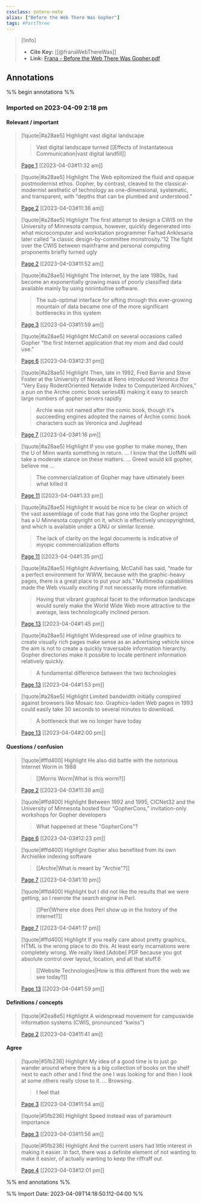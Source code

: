```yaml
---
cssclass: zotero-note
alias: ["Before the Web There Was Gopher"]
tags: #PartThree
---
```


> [!info]
> - **Cite Key:** [[@franaWebThereWas]]
> - **Link:** [Frana - Before the Web There Was Gopher.pdf](file://C:\Users\willc\Zotero\storage\QK6Q2F5H\Frana%20-%20Before%20the%20Web%20There%20Was%20Gopher.pdf)

## Annotations
%% begin annotations %%
### Imported on 2023-04-09 2:18 pm

#### Relevant / important

> [!quote|#a28ae5] Highlight
> vast digital landscape
>
>> Vast digital landscape turned [[Effects of Instantateous Communication|vast digital landfill]]
>
> [Page 1](zotero://open-pdf/library/items/QK6Q2F5H?page=1) [[2023-04-03#11:32 am]]

> [!quote|#a28ae5] Highlight
> The Web epitomized the fluid and opaque postmodernist ethos. Gopher, by contrast, cleaved to the classical-modernist aesthetic of technology as one-dimensional, systematic, and transparent, with “depths that can be plumbed and understood.”
>
> [Page 2](zotero://open-pdf/library/items/QK6Q2F5H?page=2) [[2023-04-03#11:36 am]]

> [!quote|#a28ae5] Highlight
> The first attempt to design a CWIS on the University of Minnesota campus, however, quickly degenerated into what microcomputer and workstation programmer Farhad Anklesaria later called “a classic design-by-committee monstrosity.”12 The fight over the CWIS between mainframe and personal computing proponents briefly turned ugly
>
> [Page 2](zotero://open-pdf/library/items/QK6Q2F5H?page=2) [[2023-04-03#11:52 am]]

> [!quote|#a28ae5] Highlight
> The Internet, by the late 1980s, had become an exponentially growing mass of poorly classified data available mainly by using nonintuitive software.
>
>> The sub-optimal interface for sifting through this ever-growing mountain of data became one of the more significant bottlenecks in this system
>
> [Page 3](zotero://open-pdf/library/items/QK6Q2F5H?page=3) [[2023-04-03#11:59 am]]

> [!quote|#a28ae5] Highlight
> McCahill on several occasions called Gopher “the first Internet application that my mom and dad could use.”
>
> [Page 6](zotero://open-pdf/library/items/QK6Q2F5H?page=6) [[2023-04-03#12:31 pm]]

> [!quote|#a28ae5] Highlight
> Then, late in 1992, Fred Barrie and Steve Foster at the University of Nevada at Reno introduced Veronica (for “Very Easy RodentOriented Netwide Index to Computerized Archives,” a pun on the Archie comic book series48) making it easy to search large numbers of gopher servers rapidly
>
>> Archie was not named after the comic book, though it's succeeding engines adopted the names of Archie comic book characters such as Veronica and JugHead
>
> [Page 7](zotero://open-pdf/library/items/QK6Q2F5H?page=7) [[2023-04-03#1:16 pm]]

> [!quote|#a28ae5] Highlight
> If you use gopher to make money, then the U of Minn wants something in return. ... I know that the UofMN will take a moderate stance on these matters. ... Greed would kill gopher, believe me ...
>
>> The commercialization of Gopher may have ultimately been what killed it
>
> [Page 11](zotero://open-pdf/library/items/QK6Q2F5H?page=11) [[2023-04-04#1:33 pm]]

> [!quote|#a28ae5] Highlight
> It would be nice to be clear on which of the vast assemblage of code that has gone into the Gopher project has a U Minnesota copyright on it, which is effectively uncopyrighted, and which is available under a GNU or similar license.
>
>> The lack of clarity on the legal documents is indicative of myopic commercialization efforts
>
> [Page 11](zotero://open-pdf/library/items/QK6Q2F5H?page=11) [[2023-04-04#1:35 pm]]

> [!quote|#a28ae5] Highlight
> Advertising, McCahill has said, “made for a perfect environment for WWW, because with the graphic-heavy pages, there is a great place to put your ads.” Multimedia capabilities made the Web visually exciting if not necessarily more informative.
>
>> Having that vibrant graphical facet to the information landscape would surely make the World Wide Web more attractive to the average, less technologically inclined person.
>
> [Page 13](zotero://open-pdf/library/items/QK6Q2F5H?page=13) [[2023-04-04#1:45 pm]]

> [!quote|#a28ae5] Highlight
> Widespread use of inline graphics to create visually rich pages make sense as an advertising vehicle since the aim is not to create a quickly traversable information hierarchy. Gopher directories make it possible to locate pertinent information relatively quickly.
>
>> A fundamental difference between the two technologies
>
> [Page 13](zotero://open-pdf/library/items/QK6Q2F5H?page=13) [[2023-04-04#1:53 pm]]

> [!quote|#a28ae5] Highlight
> Limited bandwidth initially conspired against browsers like Mosaic too. Graphics-laden Web pages in 1993 could easily take 30 seconds to several minutes to download.
>
>> A bottleneck that we no longer have today
>
> [Page 13](zotero://open-pdf/library/items/QK6Q2F5H?page=13) [[2023-04-04#2:00 pm]]

#### Questions / confusion

> [!quote|#ffd400] Highlight
> He also did battle with the notorious Internet Worm in 1988
>
>> [[Morris Worm|What is this worm?]]
>
> [Page 2](zotero://open-pdf/library/items/QK6Q2F5H?page=2) [[2023-04-03#11:39 am]]

> [!quote|#ffd400] Highlight
> Between 1992 and 1995, CICNet32 and the University of Minnesota hosted four “GopherCons,” invitation-only workshops for Gopher developers
>
>> What happened at these "GopherCons"?
>
> [Page 6](zotero://open-pdf/library/items/QK6Q2F5H?page=6) [[2023-04-03#12:23 pm]]

> [!quote|#ffd400] Highlight
> Gopher also benefited from its own Archielike indexing software
>
>> [[Archie|What is meant by "Archie"?]]
>
> [Page 7](zotero://open-pdf/library/items/QK6Q2F5H?page=7) [[2023-04-03#1:10 pm]]

> [!quote|#ffd400] Highlight
> but I did not like the results that we were getting, so I rewrote the search engine in Perl.
>
>> [[Perl|Where else does Perl show up in the history of the internet?]]
>
> [Page 7](zotero://open-pdf/library/items/QK6Q2F5H?page=7) [[2023-04-04#1:17 pm]]

> [!quote|#ffd400] Highlight
> If you really care about pretty graphics, HTML is the wrong place to do this. At least early incarnations were completely wrong. We really liked [Adobe] PDF because you got absolute control over layout, location, and all that stuff.6
>
>> [[Website Technologies|How is this different from the web we see today?]]
>
> [Page 13](zotero://open-pdf/library/items/QK6Q2F5H?page=13) [[2023-04-04#1:59 pm]]

#### Definitions / concepts

> [!quote|#2ea8e5] Highlight
> A widespread movement for campuswide information systems (CWIS, pronounced “kwiss”)
>
> [Page 2](zotero://open-pdf/library/items/QK6Q2F5H?page=2) [[2023-04-03#11:41 am]]

#### Agree

> [!quote|#5fb236] Highlight
> My idea of a good time is to just go wander around where there is a big collection of books on the shelf next to each other and I find the one I was looking for and then I look at some others really close to it. ... Browsing.
>
>> I feel that
>
> [Page 3](zotero://open-pdf/library/items/QK6Q2F5H?page=3) [[2023-04-03#11:54 am]]

> [!quote|#5fb236] Highlight
> Speed instead was of paramount importance
>
> [Page 3](zotero://open-pdf/library/items/QK6Q2F5H?page=3) [[2023-04-03#11:56 am]]

> [!quote|#5fb236] Highlight
> And the current users had little interest in making it easier. In fact, there was a definite element of not wanting to make it easier, of actually wanting to keep the riffraff out
>
> [Page 4](zotero://open-pdf/library/items/QK6Q2F5H?page=4) [[2023-04-03#12:01 pm]]


%% end annotations %%

%% Import Date: 2023-04-09T14:18:50.112-04:00 %%
